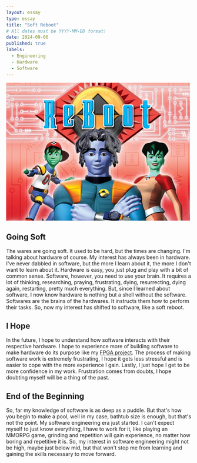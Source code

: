 ```yaml
---
layout: essay
type: essay
title: "Soft Reboot"
# All dates must be YYYY-MM-DD format!
date: 2024-09-06
published: true
labels:
  - Engineering
  - Hardware
  - Software
---
```


<img width="500" class="rounded float-start pe-4" src="../img/Reboot.jpg">

## Going Soft
The wares are going soft. It used to be hard, but the times are changing. I'm talking about hardware of course. My interest has always been in hardware. I've never dabbled in software, but the more I learn about it, the more I don't want to learn about it. Hardware is easy, you just plug and play with a bit of common sense. Software, however, you need to use your brain. It requires a lot of thinking, researching, praying, frustrating, dying, resurrecting, dying again, restarting, pretty much everything. But, since I learned about software, I now know hardware is nothing but a shell without the software. Softwares are the brains of the hardwares. It instructs them how to perform their tasks. So, now my interest has shifted to software, like a soft reboot.

## I Hope ##
In the future, I hope to understand how software interacts with their respective hardware. I hope to experience more of building software to make hardware do its purpose like my [FPGA project](https://justonepg.github.io/JustinePonce.github.io/projects/FPGA.html). The process of making software work is extremely frustrating, I hope it gets less stressful and is easier to cope with the more experience I gain. Lastly, I just hope I get to be more confidence in my work. Frustration comes from doubts, I hope doubting myself will be a thing of the past.

## End of the Beginning
So, far my knowledge of software is as deep as a puddle. But that's how you begin to make a pool, well in my case, bathtub size is enough, but that's not the point. My software engineering era just started. I can't expect myself to just know everything, I have to work for it, like playing an MMORPG game, grinding and repetition will gain experience, no matter how boring and repetitive it is. So, my interest in software engineering might not be high, maybe just below mid, but that won't stop me from learning and gaining the skills necessary to move forward. 




